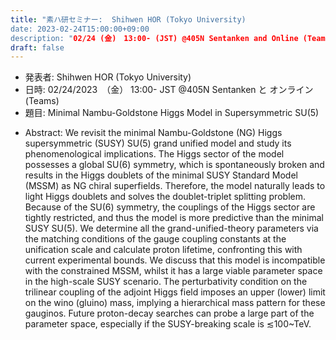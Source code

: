 ```yaml
---
title: "素ハ研セミナー:  Shihwen HOR (Tokyo University)
date: 2023-02-24T15:00:00+09:00
description: "02/24 (金)　13:00- (JST) @405N Sentanken and Online (Teams)"
draft: false
---
```


- 発表者:
Shihwen HOR (Tokyo University)
- 日時:
02/24/2023　（金） 13:00- JST @405N Sentanken と オンライン(Teams)
- 題目: 
Minimal Nambu-Goldstone Higgs Model in Supersymmetric SU(5)

<!--more-->

- Abstract:
We revisit the minimal Nambu-Goldstone (NG) Higgs supersymmetric (SUSY) SU(5) grand unified model and study its phenomenological implications. The Higgs sector of the model possesses a global SU(6) symmetry, which is spontaneously broken and results in the Higgs doublets of the minimal SUSY Standard Model (MSSM) as NG chiral superfields. Therefore, the model naturally leads to light Higgs doublets and solves the doublet-triplet splitting problem. Because of the SU(6) symmetry, the couplings of the Higgs sector are tightly restricted, and thus the model is more predictive than the minimal SUSY SU(5). We determine all the grand-unified-theory parameters via the matching conditions of the gauge coupling constants at the unification scale and calculate proton lifetime, confronting this with current experimental bounds. We discuss that this model is incompatible with the constrained MSSM, whilst it has a large viable parameter space in the high-scale SUSY scenario. The perturbativity condition on the trilinear coupling of the adjoint Higgs field imposes an upper (lower) limit on the wino (gluino) mass, implying a hierarchical mass pattern for these gauginos. Future proton-decay searches can probe a large part of the parameter space, especially if the SUSY-breaking scale is ≲100~TeV.



